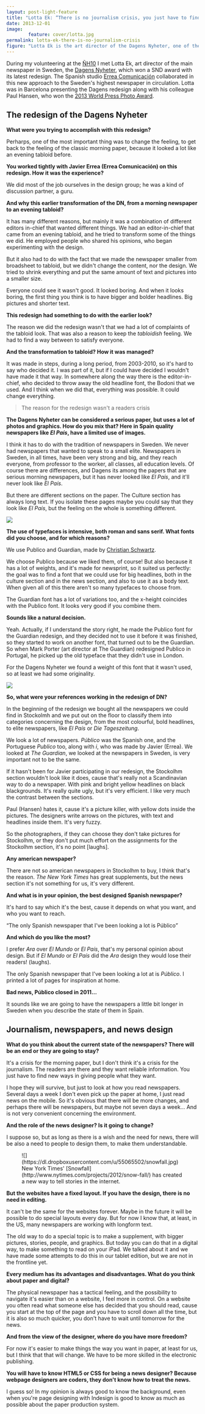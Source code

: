 ```yaml
---
layout: post-light-feature
title: "Lotta Ek: “There is no journalism crisis, you just have to find new ways to give reliable information”"
date: 2013-12-01
image: 
        feature: cover/lotta.jpg
permalink: lotta-ek-there-is-no-journalism-crisis
figure: "Lotta Ek is the art director of the Dagens Nyheter, one of the World's Best-Designed Newspapers of 2012 and 2013, according to the Society for News Design."
---
```

During my volunteering at the [ÑH10](http://www.snd-e.com/es/nh/5244202538/congreso/2013) I met Lotta Ek, art director of the main newspaper in Sweden, the [Dagens Nyheter](http://www.dn.se/), which won a SND award with its latest redesign. The Spanish studio [Errea Comunicación](http://erreacomunicacion.com/) collaborated in this new approach to the Sweden's highest newspaper in circulation. Lotta was in Barcelona presenting the Dagens redesign along with his colleague Paul Hansen, who won the [2013 World Press Photo Award](http://www.worldpressphoto.org/awards/2013).

## The redesign of the Dagens Nyheter

**What were you trying to accomplish with this redesign?**

Perharps, one of the most important thing was to change the feeling, to get back to the feeling of the classic morning paper, because it looked a lot like an evening tabloid before.

**You worked tightly with Javier Errea (Errea Comunicación) on this redesign. How it was the experience?**

We did most of the job ourselves in the design group; he was a kind of discussion partner, a guru.

**And why this earlier transformation of the DN, from a morning newspaper to an evening tabloid?**

It has many different reasons, but mainly it was a combination of different editors in-chief that wanted different things. We had an editor-in-chief that came from an evening tabloid, and he tried to transform some of the things we did. He employed people who shared his opinions, who began experimenting with the design. 

But it also had to do with the fact that we made the newspaper smaller from broadsheet to tabloid, but we didn't change the content, nor the design. We tried to shrink everything and put the same amount of text and pictures into a smaller size.

Everyone could see it wasn't good. It looked boring. And when it looks boring, the first thing you think is to have bigger and bolder headlines. Big pictures and shorter text.

**This redesign had something to do with the earlier look?**

The reason we did the redesign wasn't that we had a lot of complaints of the tabloid look. That was also a reason to keep the _tabloidish_ feeling. We had to find a way between to satisfy everyone.

**And the transformation to tabloid? How it was managed?**

It was made in steps, during a long period, from 2003-2010, so it's hard to say who decided it. I was part of it, but if I could have decided I wouldn't have made it that way. In somewhere along the way there is the editor-in-chief, who decided to throw away the old headline font, the Bodoni that we used. And I think when we did that, everything was possible. It could change everything.

>The reason for the redesign wasn't a readers crisis

**The Dagens Nyheter can be considered a serious paper, but uses a lot of photos and graphics. How do you mix that? Here in Spain quality newspapers like _El País_, have a limited use of images.**

I think it has to do with the tradition of newspapers in Sweden. We never had newspapers that wanted to speak to a small elite. Newspapers in Sweden, in all times, have been very strong and big, and they reach everyone, from professor to the worker, all classes, all education levels. Of course there are differences, and Dagens its among the papers that are serious morning newspapers, but it has never looked like _El País_, and it'll never look like _El País_.

But there are different sections on the paper. The Culture section has always long text. If you isolate these pages maybe you could say that they look like _El País_, but the feeling on the whole is something different.

![](https://dl.dropboxusercontent.com/u/55065502/dntypefaces.png)

**The use of typefaces is intensive, both roman and sans serif. What fonts did you choose, and for which reasons?**

We use Publico and Guardian, made by [Christian Schwartz](http://www.christianschwartz.com/).

We choose Publico because we liked them, of course! But also because it has a lot of weights, and it's made for newsprint, so it suited us perfectly: the goal was to find a font that we could use for big headlines, both in the culture section and in the news section, and also to use it as a body text. When given all of this there aren't so many typefaces to choose from.

The Guardian font has a lot of variations too, and the x-height coincides with the Publico font. It looks very good if you combine them.

**Sounds like a natural decision.**

Yeah. Actually, if I understand the story right, he made the Publico font for the Guardian redesign, and they decided not to use it before it was finished, so they started to work on another font, that turned out to be the Guardian. So when Mark Porter (art director at The Guardian) redesigned Publico in Portugal, he picked up the old typeface that they didn't use in London.

For the Dagens Nyheter we found a weight of this font that it wasn't used, so at least we had some originality. 

![](https://dl.dropboxusercontent.com/u/55065502/dnsthlm.png)

**So, what were your references working in the redesign of DN?**

In the beginning of the redesign we bought all the newspapers we could find in Stockolmh and we put out on the floor to classify them into categories concerning the design, from the most colourful, bold headlines, to elite newspapers, like _El País_ or _Die Tageszeitung_.

We look a lot of newspapers. _Público_ was the Spanish one, and the Portuguese _Publico_ too, along with _i_, who was made by Javier (Errea). We looked at _The Guardian_, we looked at the newspapers in Sweden, is very important not to be the same.

If it hasn't been for Javier participating in our redesign, the Stockolhm section wouldn't look like it does, cause that's really not a Scandinavian way to do a newspaper. With pink and bright yellow headlines on black blackgrounds. It's really quite ugly, but it's very efficient. I like very much the contrast between the sections.

Paul (Hansen) hates it, cause it's a picture killer, with yellow dots inside the pictures. The designers write arrows on the pictures, with text and headlines inside them. It's very fuzzy. 

So the photographers, if they can choose they don't take pictures for Stockolhm, or they don't put much effort on the assignments for the Stockolhm section, it's no point [laughs].

**Any american newspaper?**

There are not so american newspapers in Stockolhm to buy, I think that's the reason. _The New York Times_ has great supplements, but the news section it's not something for us, it's very different.

**And what is in your opinion, the best designed Spanish newspaper?**

It's hard to say which it's the best, cause it depends on what you want, and who you want to reach.

<q>The only Spanish newspaper that I've been looking a lot is Público</q>

**And which do you like the most?**

I prefer _Ara_ over _El Mundo_ or _El País_, that's my personal opinion about design. But if _El Mundo_ or _El País_ did the _Ara_ design they would lose their readers! (laughs).

The only Spanish newspaper that I've been looking a lot at is _Público_. I printed a lot of pages for inspiration at home.

**Bad news, Público closed in 2011...**

It sounds like we are going to have the newspapers a little bit longer in Sweden when you describe the state of them in Spain.

## Journalism, newspapers, and news design

**What do you think about the current state of the newspapers? There will be an end or they are going to stay?**

It's a crisis for the morning paper, but I don't think it's a crisis for the journalism. The readers are there and they want reliable information. You just have to find new ways in giving people what they want.

I hope they will survive, but just to look at how you read newspapers. Several days a week I don't even pick up the paper at home, I just read news on the mobile. So it's obvious that there will be more changes, and perhaps there will be newspapers, but maybe not seven days a week... And is not very convenient concerning the environment.

**And the role of the news designer? Is it going to change?**

I suppose so, but as long as there is a wish and the need for news, there will be also a need to people to design them, to make them understandable.

<figure>
 ![](https://dl.dropboxusercontent.com/u/55065502/snowfall.jpg)
  <figcaption>New York Times' [Snowfall](http://www.nytimes.com/projects/2012/snow-fall/) has created a new way to tell stories in the internet. </figcaption>
</figure>

**But the websites have a fixed layout. If you have the design, there is no need in editing.**

It can't be the same for the websites forever. Maybe in the future it will be possible to do special layouts every day. But for now I know that, at least, in the US, many newspapers are working with longform text.

The old way to do a special topic is to make a supplement, with bigger pictures, stories, people, and graphics. But today you can do that in a digital way, to make something to read on your iPad. We talked about it and we have made some attempts to do this in our tablet edition, but we are not in the frontline yet.

**Every medium has its advantages and disadvantages. What do you think about paper and digital?**

The physical newspaper has a tactical feeling, and the possibility to navigate it's easier than on a website, I feel more in control. On a website you often read what someone else has decided that you should read, cause you start at the top of the page and you have to scroll down all the time, but it is also so much quicker, you don't have to wait until tomorrow for the news.

**And from the view of the designer, where do you have more freedom?**

For now it's easier to make things the way you want in paper, at least for us, but I think that that will change. We have to be more skilled in the electronic publishing.

**You will have to know HTML5 or CSS for being a news designer? Because webpage designers are coders, they don't know how to treat the news.**

I guess so! In my opinion is always good to know the background, even when you're page designing with Indesign is good to know as much as possible about the paper production system.